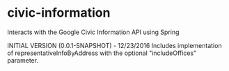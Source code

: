 # civic-information
Interacts with the Google Civic Information API using Spring

INITIAL VERSION (0.0.1-SNAPSHOT) - 12/23/2016
Includes implementation of representativeInfoByAddress with the optional "includeOffices" parameter.
